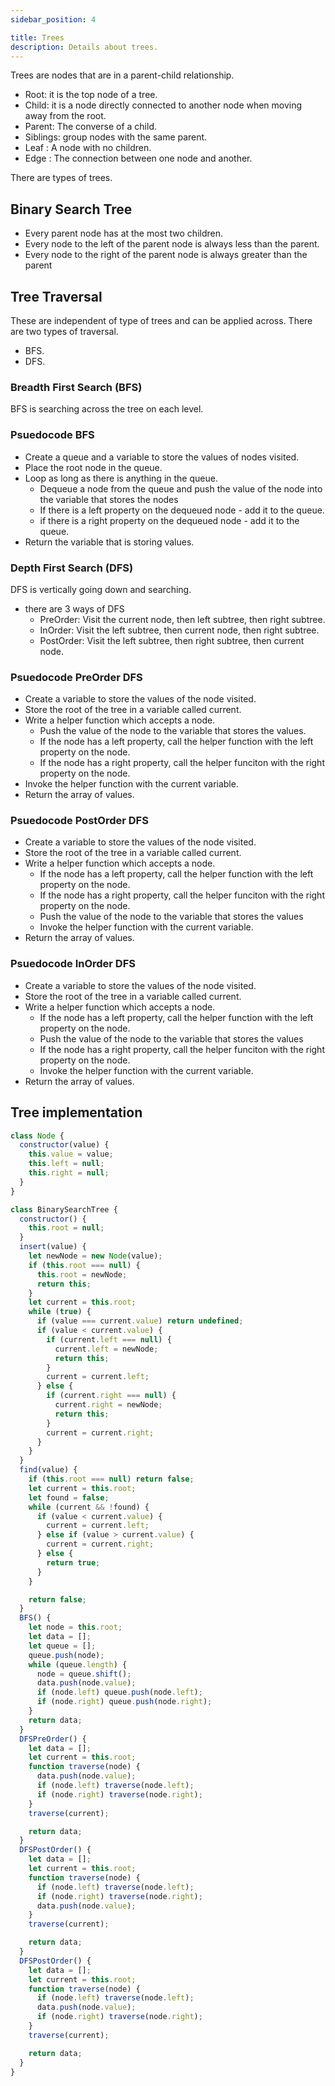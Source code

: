 ```yaml
---
sidebar_position: 4

title: Trees
description: Details about trees.
---
```


Trees are nodes that are in a parent-child relationship.

- Root: it is the top node of a tree.
- Child: it is a node directly connected to another node when moving away from the root.
- Parent: The converse of a child.
- Siblings: group nodes with the same parent.
- Leaf : A node with no children.
- Edge : The connection between one node and another.

There are types of trees.

## Binary Search Tree

- Every parent node has at the most two children.
- Every node to the left of the parent node is always less than the parent.
- Every node to the right of the parent node is always greater than the parent

## Tree Traversal

These are independent of type of trees and can be applied across. There are two types of traversal.

- BFS.
- DFS.

### Breadth First Search (BFS)

BFS is searching across the tree on each level.

### Psuedocode BFS

- Create a queue and a variable to store the values of nodes visited.
- Place the root node in the queue.
- Loop as long as there is anything in the queue.
  - Dequeue a node from the queue and push the value of the node into the variable that stores the nodes
  - If there is a left property on the dequeued node - add it to the queue.
  - if there is a right property on the dequeued node - add it to the queue.
- Return the variable that is storing values.

### Depth First Search (DFS)

DFS is vertically going down and searching.

- there are 3 ways of DFS
  - PreOrder: Visit the current node, then left subtree, then right subtree.
  - InOrder: Visit the left subtree, then current node, then right subtree.
  - PostOrder: Visit the left subtree, then right subtree, then current node.

### Psuedocode PreOrder DFS

- Create a variable to store the values of the node visited.
- Store the root of the tree in a variable called current.
- Write a helper function which accepts a node.
  - Push the value of the node to the variable that stores the values.
  - If the node has a left property, call the helper function with the left property on the node.
  - If the node has a right property, call the helper funciton with the right property on the node.
- Invoke the helper function with the current variable.
- Return the array of values.

### Psuedocode PostOrder DFS

- Create a variable to store the values of the node visited.
- Store the root of the tree in a variable called current.
- Write a helper function which accepts a node.
  - If the node has a left property, call the helper function with the left property on the node.
  - If the node has a right property, call the helper funciton with the right property on the node.
  - Push the value of the node to the variable that stores the values
  - Invoke the helper function with the current variable.
- Return the array of values.

### Psuedocode InOrder DFS

- Create a variable to store the values of the node visited.
- Store the root of the tree in a variable called current.
- Write a helper function which accepts a node.
  - If the node has a left property, call the helper function with the left property on the node.
  - Push the value of the node to the variable that stores the values
  - If the node has a right property, call the helper funciton with the right property on the node.
  - Invoke the helper function with the current variable.
- Return the array of values.

## Tree implementation

```js
class Node {
  constructor(value) {
    this.value = value;
    this.left = null;
    this.right = null;
  }
}

class BinarySearchTree {
  constructor() {
    this.root = null;
  }
  insert(value) {
    let newNode = new Node(value);
    if (this.root === null) {
      this.root = newNode;
      return this;
    }
    let current = this.root;
    while (true) {
      if (value === current.value) return undefined;
      if (value < current.value) {
        if (current.left === null) {
          current.left = newNode;
          return this;
        }
        current = current.left;
      } else {
        if (current.right === null) {
          current.right = newNode;
          return this;
        }
        current = current.right;
      }
    }
  }
  find(value) {
    if (this.root === null) return false;
    let current = this.root;
    let found = false;
    while (current && !found) {
      if (value < current.value) {
        current = current.left;
      } else if (value > current.value) {
        current = current.right;
      } else {
        return true;
      }
    }

    return false;
  }
  BFS() {
    let node = this.root;
    let data = [];
    let queue = [];
    queue.push(node);
    while (queue.length) {
      node = queue.shift();
      data.push(node.value);
      if (node.left) queue.push(node.left);
      if (node.right) queue.push(node.right);
    }
    return data;
  }
  DFSPreOrder() {
    let data = [];
    let current = this.root;
    function traverse(node) {
      data.push(node.value);
      if (node.left) traverse(node.left);
      if (node.right) traverse(node.right);
    }
    traverse(current);

    return data;
  }
  DFSPostOrder() {
    let data = [];
    let current = this.root;
    function traverse(node) {
      if (node.left) traverse(node.left);
      if (node.right) traverse(node.right);
      data.push(node.value);
    }
    traverse(current);

    return data;
  }
  DFSPostOrder() {
    let data = [];
    let current = this.root;
    function traverse(node) {
      if (node.left) traverse(node.left);
      data.push(node.value);
      if (node.right) traverse(node.right);
    }
    traverse(current);

    return data;
  }
}
```
